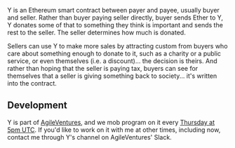 Y is an Ethereum smart contract between payer and payee, usually buyer and seller. Rather than buyer paying seller directly, buyer sends Ether to Y, Y donates some of that to something they think is important and sends the rest to the seller. The seller determines how much is donated.

Sellers can use Y to make more sales by attracting custom from buyers who care about something enough to donate to it, such as a charity or a public service, or even themselves (i.e. a discount)... the decision is theirs. And rather than hoping that the seller is paying tax, buyers can see for themselves that a seller is giving something back to society... it's written into the contract.

## Development

Y is part of [AgileVentures](https://www.agileventures.org/projects/y), and we mob program on it every [Thursday at 5pm UTC](https://www.agileventures.org/events/y-mob-programming). If you'd like to work on it with me at other times, including now, contact me through Y's channel on AgileVentures' Slack.
